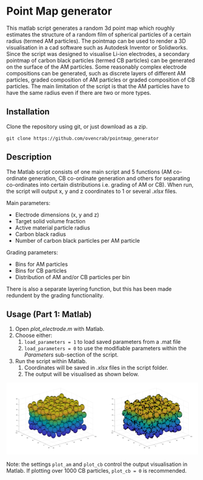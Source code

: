# Point Map generator

This matlab script generates a random 3d point map which roughly estimates the structure of a random film of spherical particles of a certain radius (termed AM particles). The pointmap can be used to render a 3D visualisation in a cad software such as Autodesk Inventor or Solidworks. Since the script was designed to visualise Li-ion electrodes, a secondary pointmap of carbon black particles (termed CB particles) can be generated on the surface of the AM particles. Some reasonably complex electrode compositions can be generated, such as discrete layers of different AM particles, graded composition of AM particles or graded composition of CB particles. The main limitation of the script is that the AM particles have to have the same radius even if there are two or more types.

## Installation

Clone the repository using git, or just download as a zip.

~~~
git clone https://github.com/ovencrab/pointmap_generator
~~~

## Description

The Matlab script consists of one main script and 5 functions (AM co-ordinate generation, CB co-ordinate generation and others for separating co-ordinates into certain distributions i.e. grading of AM or CB). ​When run, the script will output x, y and z coordinates to 1 or several *.xlsx* files.

Main parameters:​
- Electrode dimensions (x, y and z)​
- Target solid volume fraction​
- Active material particle radius​
- Carbon black radius
- Number of carbon black particles per AM particle​

Grading parameters:​
- Bins for AM​ particles
- Bins for CB​ particles
- Distribution of AM and/or CB particles per bin​

There is also a separate layering function, but this has been made redundent by the grading functionality.

## Usage (Part 1: Matlab)

1. Open *plot_electrode.m* with Matlab.
2. Choose either:
   1. `load_parameters = 1` to load saved parameters from a .mat file
   2. `load_parameters = 0` to use the modifiable parameters within the *Parameters* sub-section of the script.
3. Run the script within Matlab.
   1. Coordinates will be saved in *.xlsx* files in the script folder.
   2. The output will be visualised as shown below.

![point_maps_matlab](/assets/point_maps_matlab.png)

Note: the settings `plot_am` and `plot_cb` control the output visualisation in Matlab. If plotting over 1000 CB particles, `plot_cb = 0` is recommended.